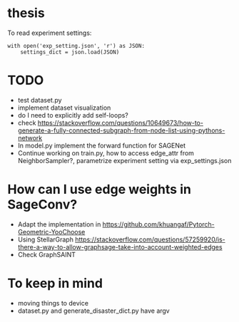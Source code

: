 # thesis

To read experiment settings:
```
with open('exp_setting.json', 'r') as JSON:
    settings_dict = json.load(JSON)
```

# TODO
- test dataset.py
- implement dataset visualization
- do I need to explicitly add self-loops?
- check https://stackoverflow.com/questions/10649673/how-to-generate-a-fully-connected-subgraph-from-node-list-using-pythons-network
- In model.py implement the forward function for SAGENet
- Continue working on train.py, how to access edge_attr from NeighborSampler?, parametrize experiment setting via exp_settings.json

# How can I use edge weights in SageConv?
- Adapt the implementation in https://github.com/khuangaf/Pytorch-Geometric-YooChoose
- Using StellarGraph https://stackoverflow.com/questions/57259920/is-there-a-way-to-allow-graphsage-take-into-account-weighted-edges
- Check GraphSAINT

# To keep in mind
- moving things to device
- dataset.py and generate_disaster_dict.py have argv